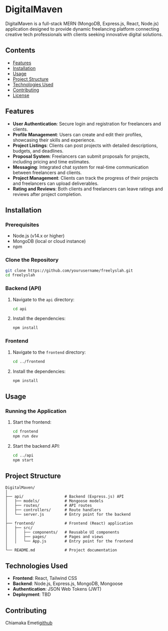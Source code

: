 # DigitalMaven

DigitalMaven is a full-stack MERN (MongoDB, Express.js, React, Node.js) application designed to provide dynamic freelancing platform connecting creative tech professionals with clients seeking innovative digital solutions.

##  Contents
- [Features](#features)
- [Installation](#installation)
- [Usage](#usage)
- [Project Structure](#project-structure)
- [Technologies Used](#technologies-used)
- [Contributing](#contributing)
- [License](#license)

## Features
- **User Authentication**: Secure login and registration for freelancers and clients.
- **Profile Management**: Users can create and edit their profiles, showcasing their skills and experience.
- **Project Listings**: Clients can post projects with detailed descriptions, budgets, and deadlines.
- **Proposal System**: Freelancers can submit proposals for projects, including pricing and time estimates.
- **Messaging**: Integrated chat system for real-time communication between freelancers and clients.
- **Project Management**: Clients can track the progress of their projects and freelancers can upload deliverables.
- **Rating and Reviews**: Both clients and freelancers can leave ratings and reviews after project completion.

## Installation

### Prerequisites
- Node.js (v14.x or higher)
- MongoDB (local or cloud instance)
- npm

### Clone the Repository
```bash
git clone https://github.com/yourusername/freelyslah.git
cd freelyslah
```

### Backend (API)
1. Navigate to the `api` directory:
   ```bash
   cd api
   ```
2. Install the dependencies:
   ```bash
   npm install
   ```

### Frontend
1. Navigate to the `frontend` directory:
   ```bash
   cd ../frontend
   ```
2. Install the dependencies:
   ```bash
   npm install
   ```


## Usage

### Running the Application
1. Start the frontend:
   ```bash
   cd frontend
   npm run dev
   ```
2. Start the backend API:
   ```bash
   cd ../api
   npm start
   ```
## Project Structure
```
DigitalMaven/
│
├── api/                  # Backend (Express.js) API
│   ├── models/           # Mongoose models
│   ├── routes/           # API routes
│   ├── controllers/      # Route handlers
│   └── server.js         # Entry point for the backend
│
├── frontend/             # Frontend (React) application
│   ├── src/
│   │   ├── components/   # Reusable UI components
│   │   ├── pages/        # Pages and views
│   │   └── App.js        # Entry point for the frontend
│
└── README.md             # Project documentation
```

## Technologies Used
- **Frontend**: React, Tailwind CSS
- **Backend**: Node.js, Express.js, MongoDB, Mongoose
- **Authentication**: JSON Web Tokens (JWT)
- **Deployment**: TBD

## Contributing
Chiamaka Emeti[github](https://github.com/chiamablessing)
